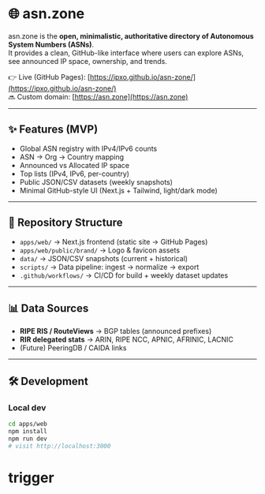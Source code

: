 # 🌐 asn.zone

asn.zone is the **open, minimalistic, authoritative directory of Autonomous System Numbers (ASNs)**.  
It provides a clean, GitHub-like interface where users can explore ASNs, see announced IP space, ownership, and trends.

👉 Live (GitHub Pages): [https://ipxo.github.io/asn-zone/](https://ipxo.github.io/asn-zone/)  
🔜 Custom domain: [https://asn.zone](https://asn.zone)

---

## ✨ Features (MVP)

- Global ASN registry with IPv4/IPv6 counts
- ASN → Org → Country mapping
- Announced vs Allocated IP space
- Top lists (IPv4, IPv6, per-country)
- Public JSON/CSV datasets (weekly snapshots)
- Minimal GitHub-style UI (Next.js + Tailwind, light/dark mode)

---

## 📂 Repository Structure

- `apps/web/` → Next.js frontend (static site → GitHub Pages)
- `apps/web/public/brand/` → Logo & favicon assets
- `data/` → JSON/CSV snapshots (current + historical)
- `scripts/` → Data pipeline: ingest → normalize → export
- `.github/workflows/` → CI/CD for build + weekly dataset updates

---

## 📊 Data Sources

- **RIPE RIS / RouteViews** → BGP tables (announced prefixes)
- **RIR delegated stats** → ARIN, RIPE NCC, APNIC, AFRINIC, LACNIC
- (Future) PeeringDB / CAIDA links

---

## 🛠️ Development

### Local dev

```bash
cd apps/web
npm install
npm run dev
# visit http://localhost:3000
```
# trigger
